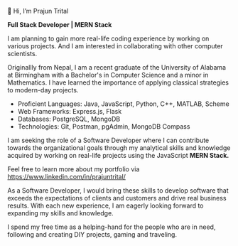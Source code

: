 👋 Hi, I’m Prajun Trital

**Full Stack Developer | MERN Stack**

I am planning to gain more real-life coding experience by working on various projects. And I am interested in collaborating with other computer scientists.

Originallly from Nepal, I am a recent graduate of the University of Alabama at Birmingham with a Bachelor's in Computer Science and a minor in Mathematics. I have learned the importance of applying classical strategies to modern-day projects. 

- Proficient Languages: Java, JavaScript, Python, C++, MATLAB, Scheme 
- Web Frameworks: Express.js, Flask
- Databases: PostgreSQL, MongoDB
- Technologies: Git, Postman, pgAdmin, MongoDB Compass

I am seeking the role of a Software Developer where I can contribute towards the organizational goals through my analytical skills and knowledge acquired by working on real-life projects using the JavaScript **MERN Stack.**

Feel free to learn more about my portfolio via https://www.linkedin.com/in/prajuntrital/

As a Software Developer, I would bring these skills to develop software that exceeds the expectations of clients and customers and drive real business results. With each new experience, I am eagerly looking forward to expanding my skills and knowledge.

I spend my free time as a helping-hand for the people who are in need, following and creating DIY projects, gaming and traveling.



<!---
prajun77/prajun77 is a ✨ special ✨ repository because its `README.md` (this file) appears on your GitHub profile.
You can click the Preview link to take a look at your changes.
--->
